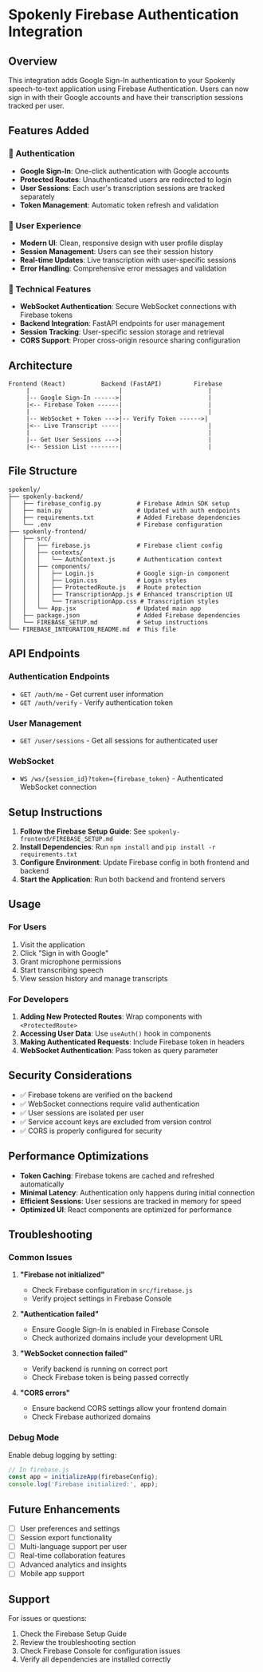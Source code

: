 # Spokenly Firebase Authentication Integration

## Overview

This integration adds Google Sign-In authentication to your Spokenly speech-to-text application using Firebase Authentication. Users can now sign in with their Google accounts and have their transcription sessions tracked per user.

## Features Added

### 🔐 Authentication
- **Google Sign-In**: One-click authentication with Google accounts
- **Protected Routes**: Unauthenticated users are redirected to login
- **User Sessions**: Each user's transcription sessions are tracked separately
- **Token Management**: Automatic token refresh and validation

### 🎯 User Experience
- **Modern UI**: Clean, responsive design with user profile display
- **Session Management**: Users can see their session history
- **Real-time Updates**: Live transcription with user-specific sessions
- **Error Handling**: Comprehensive error messages and validation

### 🔧 Technical Features
- **WebSocket Authentication**: Secure WebSocket connections with Firebase tokens
- **Backend Integration**: FastAPI endpoints for user management
- **Session Tracking**: User-specific session storage and retrieval
- **CORS Support**: Proper cross-origin resource sharing configuration

## Architecture

```
Frontend (React)          Backend (FastAPI)         Firebase
     |                         |                        |
     |-- Google Sign-In ------>|                        |
     |<-- Firebase Token ------|                        |
     |                         |                        |
     |-- WebSocket + Token --->|-- Verify Token ------>|
     |<-- Live Transcript -----|                        |
     |                         |                        |
     |-- Get User Sessions --->|                        |
     |<-- Session List --------|                        |
```

## File Structure

```
spokenly/
├── spokenly-backend/
│   ├── firebase_config.py          # Firebase Admin SDK setup
│   ├── main.py                     # Updated with auth endpoints
│   ├── requirements.txt            # Added Firebase dependencies
│   └── .env                        # Firebase configuration
├── spokenly-frontend/
│   ├── src/
│   │   ├── firebase.js             # Firebase client config
│   │   ├── contexts/
│   │   │   └── AuthContext.js      # Authentication context
│   │   ├── components/
│   │   │   ├── Login.js            # Google sign-in component
│   │   │   ├── Login.css           # Login styles
│   │   │   ├── ProtectedRoute.js   # Route protection
│   │   │   ├── TranscriptionApp.js # Enhanced transcription UI
│   │   │   └── TranscriptionApp.css # Transcription styles
│   │   └── App.jsx                 # Updated main app
│   ├── package.json                # Added Firebase dependencies
│   └── FIREBASE_SETUP.md           # Setup instructions
└── FIREBASE_INTEGRATION_README.md  # This file
```

## API Endpoints

### Authentication Endpoints
- `GET /auth/me` - Get current user information
- `GET /auth/verify` - Verify authentication token

### User Management
- `GET /user/sessions` - Get all sessions for authenticated user

### WebSocket
- `WS /ws/{session_id}?token={firebase_token}` - Authenticated WebSocket connection

## Setup Instructions

1. **Follow the Firebase Setup Guide**: See `spokenly-frontend/FIREBASE_SETUP.md`
2. **Install Dependencies**: Run `npm install` and `pip install -r requirements.txt`
3. **Configure Environment**: Update Firebase config in both frontend and backend
4. **Start the Application**: Run both backend and frontend servers

## Usage

### For Users
1. Visit the application
2. Click "Sign in with Google"
3. Grant microphone permissions
4. Start transcribing speech
5. View session history and manage transcripts

### For Developers
1. **Adding New Protected Routes**: Wrap components with `<ProtectedRoute>`
2. **Accessing User Data**: Use `useAuth()` hook in components
3. **Making Authenticated Requests**: Include Firebase token in headers
4. **WebSocket Authentication**: Pass token as query parameter

## Security Considerations

- ✅ Firebase tokens are verified on the backend
- ✅ WebSocket connections require valid authentication
- ✅ User sessions are isolated per user
- ✅ Service account keys are excluded from version control
- ✅ CORS is properly configured for security

## Performance Optimizations

- **Token Caching**: Firebase tokens are cached and refreshed automatically
- **Minimal Latency**: Authentication only happens during initial connection
- **Efficient Sessions**: User sessions are tracked in memory for speed
- **Optimized UI**: React components are optimized for performance

## Troubleshooting

### Common Issues

1. **"Firebase not initialized"**
   - Check Firebase configuration in `src/firebase.js`
   - Verify project settings in Firebase Console

2. **"Authentication failed"**
   - Ensure Google Sign-In is enabled in Firebase Console
   - Check authorized domains include your development URL

3. **"WebSocket connection failed"**
   - Verify backend is running on correct port
   - Check Firebase token is being passed correctly

4. **"CORS errors"**
   - Ensure backend CORS settings allow your frontend domain
   - Check Firebase authorized domains

### Debug Mode

Enable debug logging by setting:
```javascript
// In firebase.js
const app = initializeApp(firebaseConfig);
console.log('Firebase initialized:', app);
```

## Future Enhancements

- [ ] User preferences and settings
- [ ] Session export functionality
- [ ] Multi-language support per user
- [ ] Real-time collaboration features
- [ ] Advanced analytics and insights
- [ ] Mobile app support

## Support

For issues or questions:
1. Check the Firebase Setup Guide
2. Review the troubleshooting section
3. Check Firebase Console for configuration issues
4. Verify all dependencies are installed correctly
